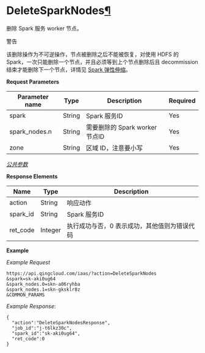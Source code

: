 ---
---

# DeleteSparkNodes[¶](#deletesparknodes "永久链接至标题")

删除 Spark 服务 worker 节点。

警告

该删除操作为不可逆操作，节点被删除之后不能被恢复，对使用 HDFS 的 Spark，一次只能删除一个节点，并且必须等到上个节点删除后且 decommission 结束才能删除下一个节点，详情见 [Spark 弹性伸缩](https://docs.qingcloud.com/product/big_data/spark.html#id6)。

**Request Parameters**

| Parameter name | Type | Description | Required |
| --- | --- | --- | --- |
| spark | String | Spark 服务ID | Yes |
| spark_nodes.n | String | 需要删除的 Spark worker 节点ID | Yes |
| zone | String | 区域 ID，注意要小写 | Yes |

[_公共参数_](../../common/parameters.html#api-common-parameters)

**Response Elements**

| Name | Type | Description |
| --- | --- | --- |
| action | String | 响应动作 |
| spark_id | String | Spark 服务ID |
| ret_code | Integer | 执行成功与否，0 表示成功，其他值则为错误代码 |

**Example**

_Example Request_

```
https://api.qingcloud.com/iaas/?action=DeleteSparkNodes
&spark=sk-aki0ug64
&spark_nodes.0=skn-a06ryhba
&spark_nodes.1=skn-gksklr8z
&COMMON_PARAMS
```

_Example Response_:

```
{
  "action":"DeleteSparkNodesResponse",
  "job_id":"j-t6lkz30c",
  "spark_id":"sk-aki0ug64",
  "ret_code":0
}
```
